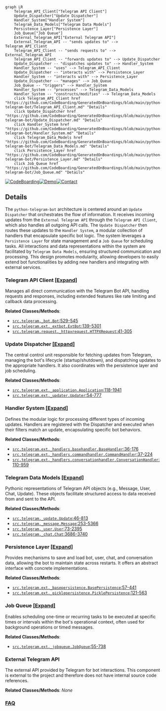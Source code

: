 ```mermaid
graph LR
    Telegram_API_Client["Telegram API Client"]
    Update_Dispatcher["Update Dispatcher"]
    Handler_System["Handler System"]
    Telegram_Data_Models["Telegram Data Models"]
    Persistence_Layer["Persistence Layer"]
    Job_Queue["Job Queue"]
    External_Telegram_API["External Telegram API"]
    External_Telegram_API -- "sends updates to" --> Telegram_API_Client
    Telegram_API_Client -- "sends requests to" --> External_Telegram_API
    Telegram_API_Client -- "forwards updates to" --> Update_Dispatcher
    Update_Dispatcher -- "dispatches updates to" --> Handler_System
    Handler_System -- "uses" --> Telegram_API_Client
    Update_Dispatcher -- "interacts with" --> Persistence_Layer
    Handler_System -- "interacts with" --> Persistence_Layer
    Update_Dispatcher -- "manages" --> Job_Queue
    Job_Queue -- "triggers" --> Handler_System
    Handler_System -- "processes" --> Telegram_Data_Models
    Handler_System -- "constructs/modifies" --> Telegram_Data_Models
    click Telegram_API_Client href "https://github.com/CodeBoarding/GeneratedOnBoardings/blob/main/python-telegram-bot/Telegram_API_Client.md" "Details"
    click Update_Dispatcher href "https://github.com/CodeBoarding/GeneratedOnBoardings/blob/main/python-telegram-bot/Update_Dispatcher.md" "Details"
    click Handler_System href "https://github.com/CodeBoarding/GeneratedOnBoardings/blob/main/python-telegram-bot/Handler_System.md" "Details"
    click Telegram_Data_Models href "https://github.com/CodeBoarding/GeneratedOnBoardings/blob/main/python-telegram-bot/Telegram_Data_Models.md" "Details"
    click Persistence_Layer href "https://github.com/CodeBoarding/GeneratedOnBoardings/blob/main/python-telegram-bot/Persistence_Layer.md" "Details"
    click Job_Queue href "https://github.com/CodeBoarding/GeneratedOnBoardings/blob/main/python-telegram-bot/Job_Queue.md" "Details"
```

[![CodeBoarding](https://img.shields.io/badge/Generated%20by-CodeBoarding-9cf?style=flat-square)](https://github.com/CodeBoarding/GeneratedOnBoardings)[![Demo](https://img.shields.io/badge/Try%20our-Demo-blue?style=flat-square)](https://www.codeboarding.org/demo)[![Contact](https://img.shields.io/badge/Contact%20us%20-%20contact@codeboarding.org-lightgrey?style=flat-square)](mailto:contact@codeboarding.org)

## Details

The `python-telegram-bot` architecture is centered around an `Update Dispatcher` that orchestrates the flow of information. It receives incoming updates from the `External Telegram API` through the `Telegram API Client`, which also handles all outgoing API calls. The `Update Dispatcher` then routes these updates to the `Handler System`, a modular collection of handlers that encapsulate specific bot logic. The system leverages a `Persistence Layer` for state management and a `Job Queue` for scheduling tasks. All interactions and data representations within the system are facilitated by `Telegram Data Models`, ensuring structured communication and processing. This design promotes modularity, allowing developers to easily extend bot functionalities by adding new handlers and integrating with external services.

### Telegram API Client [[Expand]](./Telegram_API_Client.md)
Manages all direct communication with the Telegram Bot API, handling requests and responses, including extended features like rate limiting and callback data processing.


**Related Classes/Methods**:

- <a href="https://github.com/python-telegram-bot/python-telegram-bot/blob/master/src/telegram/_bot.py#L529-L545" target="_blank" rel="noopener noreferrer">`src.telegram._bot.Bot`:529-545</a>
- <a href="https://github.com/python-telegram-bot/python-telegram-bot/blob/master/src/telegram/ext/_extbot.py#L139-L5301" target="_blank" rel="noopener noreferrer">`src.telegram.ext._extbot.ExtBot`:139-5301</a>
- <a href="https://github.com/python-telegram-bot/python-telegram-bot/blob/master/src/telegram/request/_httpxrequest.py#L41-L305" target="_blank" rel="noopener noreferrer">`src.telegram.request._httpxrequest.HTTPXRequest`:41-305</a>


### Update Dispatcher [[Expand]](./Update_Dispatcher.md)
The central control unit responsible for fetching updates from Telegram, managing the bot's lifecycle (startup/shutdown), and dispatching updates to the appropriate handlers. It also coordinates with the persistence layer and job scheduling.


**Related Classes/Methods**:

- <a href="https://github.com/python-telegram-bot/python-telegram-bot/blob/master/src/telegram/ext/_application.py#L118-L1941" target="_blank" rel="noopener noreferrer">`src.telegram.ext._application.Application`:118-1941</a>
- <a href="https://github.com/python-telegram-bot/python-telegram-bot/blob/master/src/telegram/ext/_updater.py#L54-L777" target="_blank" rel="noopener noreferrer">`src.telegram.ext._updater.Updater`:54-777</a>


### Handler System [[Expand]](./Handler_System.md)
Defines the modular logic for processing different types of incoming updates. Handlers are registered with the Dispatcher and executed when their filters match an update, encapsulating specific bot behaviors.


**Related Classes/Methods**:

- <a href="https://github.com/python-telegram-bot/python-telegram-bot/blob/master/src/telegram/ext/_handlers/basehandler.py#L36-L176" target="_blank" rel="noopener noreferrer">`src.telegram.ext._handlers.basehandler.BaseHandler`:36-176</a>
- <a href="https://github.com/python-telegram-bot/python-telegram-bot/blob/master/src/telegram/ext/_handlers/commandhandler.py#L37-L224" target="_blank" rel="noopener noreferrer">`src.telegram.ext._handlers.commandhandler.CommandHandler`:37-224</a>
- <a href="https://github.com/python-telegram-bot/python-telegram-bot/blob/master/src/telegram/ext/_handlers/conversationhandler.py#L110-L959" target="_blank" rel="noopener noreferrer">`src.telegram.ext._handlers.conversationhandler.ConversationHandler`:110-959</a>


### Telegram Data Models [[Expand]](./Telegram_Data_Models.md)
Pythonic representations of Telegram API objects (e.g., Message, User, Chat, Update). These objects facilitate structured access to data received from and sent to the API.


**Related Classes/Methods**:

- <a href="https://github.com/python-telegram-bot/python-telegram-bot/blob/master/src/telegram/_update.py#L46-L813" target="_blank" rel="noopener noreferrer">`src.telegram._update.Update`:46-813</a>
- <a href="https://github.com/python-telegram-bot/python-telegram-bot/blob/master/src/telegram/_message.py#L253-L5366" target="_blank" rel="noopener noreferrer">`src.telegram._message.Message`:253-5366</a>
- <a href="https://github.com/python-telegram-bot/python-telegram-bot/blob/master/src/telegram/_user.py#L73-L2395" target="_blank" rel="noopener noreferrer">`src.telegram._user.User`:73-2395</a>
- <a href="https://github.com/python-telegram-bot/python-telegram-bot/blob/master/src/telegram/_chat.py#L3686-L3740" target="_blank" rel="noopener noreferrer">`src.telegram._chat.Chat`:3686-3740</a>


### Persistence Layer [[Expand]](./Persistence_Layer.md)
Provides mechanisms to save and load bot, user, chat, and conversation data, allowing the bot to maintain state across restarts. It offers an abstract interface with concrete implementations.


**Related Classes/Methods**:

- <a href="https://github.com/python-telegram-bot/python-telegram-bot/blob/master/src/telegram/ext/_basepersistence.py#L57-L441" target="_blank" rel="noopener noreferrer">`src.telegram.ext._basepersistence.BasePersistence`:57-441</a>
- <a href="https://github.com/python-telegram-bot/python-telegram-bot/blob/master/src/telegram/ext/_picklepersistence.py#L121-L563" target="_blank" rel="noopener noreferrer">`src.telegram.ext._picklepersistence.PicklePersistence`:121-563</a>


### Job Queue [[Expand]](./Job_Queue.md)
Enables scheduling one-time or recurring tasks to be executed at specific times or intervals within the bot's operational context, often used for background operations or timed messages.


**Related Classes/Methods**:

- <a href="https://github.com/python-telegram-bot/python-telegram-bot/blob/master/src/telegram/ext/_jobqueue.py#L55-L738" target="_blank" rel="noopener noreferrer">`src.telegram.ext._jobqueue.JobQueue`:55-738</a>


### External Telegram API
The external API provided by Telegram for bot interactions. This component is external to the project and therefore does not have internal source code references.


**Related Classes/Methods**: _None_



### [FAQ](https://github.com/CodeBoarding/GeneratedOnBoardings/tree/main?tab=readme-ov-file#faq)